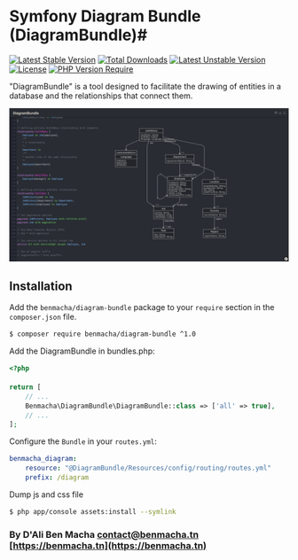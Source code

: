 # Symfony Diagram Bundle (DiagramBundle)#


[![Latest Stable Version](http://poser.pugx.org/benmacha/diagram-bundle/v)](https://packagist.org/packages/benmacha/diagram-bundle) [![Total Downloads](http://poser.pugx.org/benmacha/diagram-bundle/downloads)](https://packagist.org/packages/benmacha/diagram-bundle) [![Latest Unstable Version](http://poser.pugx.org/benmacha/diagram-bundle/v/unstable)](https://packagist.org/packages/benmacha/diagram-bundle) [![License](http://poser.pugx.org/benmacha/diagram-bundle/license)](https://packagist.org/packages/benmacha/diagram-bundle) [![PHP Version Require](http://poser.pugx.org/benmacha/diagram-bundle/require/php)](https://packagist.org/packages/benmacha/diagram-bundle)


"DiagramBundle" is a tool designed to facilitate the drawing of entities in a database and the relationships that connect them.

<p align="center"><a href="https://benmacha.tn" target="_blank">
    <img src="https://github.com/BenMacha/diagram-bundle/blob/master/picture.png?raw=true">
</a></p>

## Installation ##

Add the `benmacha/diagram-bundle` package to your `require` section in the `composer.json` file.

``` bash
$ composer require benmacha/diagram-bundle ^1.0
```


Add the DiagramBundle in bundles.php:

``` php
<?php

return [
    // ...
    Benmacha\DiagramBundle\DiagramBundle::class => ['all' => true],
    // ...
];
```

Configure the `Bundle` in your `routes.yml`:

``` yaml
benmacha_diagram:
    resource: "@DiagramBundle/Resources/config/routing/routes.yml"
    prefix: /diagram
```

Dump js and css file

``` bash
$ php app/console assets:install --symlink
```
### By D'Ali Ben Macha <contact@benmacha.tn> [https://benmacha.tn](https://benmacha.tn) ###
